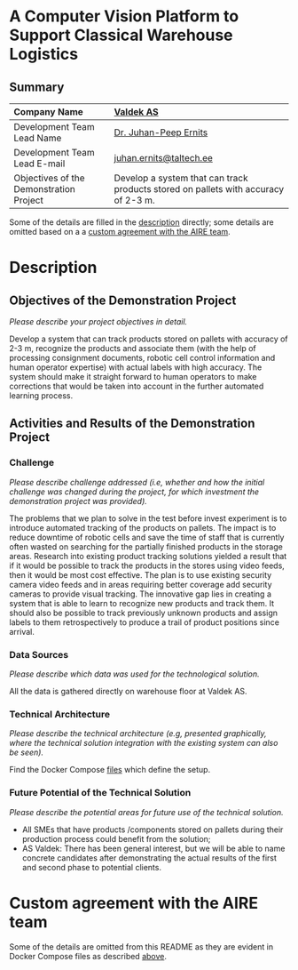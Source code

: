# A Computer Vision Platform to Support Classical Warehouse Logistics

## Summary
| Company Name | [Valdek AS](https://valdek.ee) |
| :--- | :--- |
| Development Team Lead Name | [Dr. Juhan-Peep Ernits](https://www.etis.ee/CV/Juhan-Peep_Ernits/eng/) |
| Development Team Lead E-mail | [juhan.ernits@taltech.ee](mailto:juhan.ernits@taltech.ee) |
| Objectives of the Demonstration Project | Develop a system that can track products stored on pallets with accuracy of 2-3 m. |

Some of the details are filled in the [description](#description) directly; some details are omitted based on a a [custom agreement with the AIRE team](#custom-agreement-with-the-AIRE-team).

# Description
## Objectives of the Demonstration Project
*Please describe your project objectives in detail.*

Develop a system that can track products stored on pallets with accuracy of 2-3 m, recognize the products and associate them (with the help of processing consignment documents, robotic cell control information and human operator expertise) with actual labels with high accuracy. The system should make it straight forward to human operators to make corrections that would be taken into account in the further automated learning process.

## Activities and Results of the Demonstration Project
### Challenge
*Please describe challenge addressed (i.e, whether and how the initial challenge was changed during the project, for which investment the demonstration project was provided).*

The problems that we plan to solve in the test before invest experiment is to introduce automated tracking of the products on pallets. The impact is to reduce downtime of robotic cells and save the time of staff that is currently often wasted on searching for the partially finished products in the storage areas. Research into existing product tracking solutions yielded a result that if it would be possible to track the products in the stores using video feeds, then it would be most cost effective. The plan is to use existing security camera video feeds and in areas requiring better coverage add security cameras to provide visual tracking. 
The innovative gap lies in creating a system that is able to learn to recognize new products and track them. It should also be possible to track previously unknown products and assign labels to them retrospectively to produce a trail of product positions since arrival.

### Data Sources
*Please describe which data was used for the technological solution.*

All the data is gathered directly on warehouse floor at Valdek AS.

### Technical Architecture
*Please describe the technical architecture (e.g, presented graphically, where the technical solution integration with the existing system can also be seen).*

Find the Docker Compose [files](backend) which define the setup.

### Future Potential of the Technical Solution
*Please describe the potential areas for future use of the technical solution.*
- All SMEs that have products /components stored on pallets during their production process could benefit from the solution;
- AS Valdek: There has been general interest, but we will be able to name concrete candidates after demonstrating the actual results of the first and second phase to potential clients.

# Custom agreement with the AIRE team
Some of the details are omitted from this README as they are evident in Docker Compose files as described [above](#summary).
